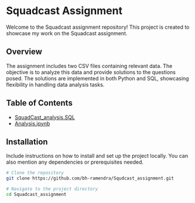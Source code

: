 # Squadcast Assignment

Welcome to the Squadcast assignment repository! This project is created to showcase my work on the Squadcast assignment.

## Overview

The assignment includes two CSV files containing relevant data. The objective is to analyze this data and provide solutions to the questions posed. The solutions are implemented in both Python and SQL, showcasing flexibility in handling data analysis tasks.

## Table of Contents

- [SquadCast_analysis.SQL](https://github.com/bh-ramendra/Squdcast_assignment/blob/main/analysis.ipynb)
- [Analysis.ipynb](https://github.com/bh-ramendra/Squdcast_assignment/blob/main/analysis.ipynb)


## Installation

Include instructions on how to install and set up the project locally. You can also mention any dependencies or prerequisites needed.

```bash
# Clone the repository
git clone https://github.com/bh-ramendra/Squdcast_assignment.git

# Navigate to the project directory
cd Squadcast_assignment

